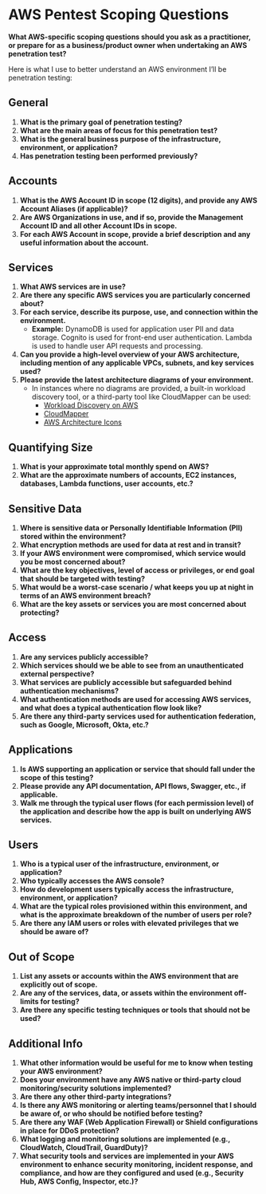 # AWS Pentest Scoping Questions

**What AWS-specific scoping questions should you ask as a practitioner, or prepare for as a business/product owner when undertaking an AWS penetration test?**

Here is what I use to better understand an AWS environment I’ll be penetration testing:

## General

1. **What is the primary goal of penetration testing?**
2. **What are the main areas of focus for this penetration test?**
3. **What is the general business purpose of the infrastructure, environment, or application?**
4. **Has penetration testing been performed previously?**

## Accounts

1. **What is the AWS Account ID in scope (12 digits), and provide any AWS Account Aliases (if applicable)?**
2. **Are AWS Organizations in use, and if so, provide the Management Account ID and all other Account IDs in scope.**
3. **For each AWS Account in scope, provide a brief description and any useful information about the account.**

## Services

1. **What AWS services are in use?**
2. **Are there any specific AWS services you are particularly concerned about?**
3. **For each service, describe its purpose, use, and connection within the environment.**
   - **Example:** DynamoDB is used for application user PII and data storage. Cognito is used for front-end user authentication. Lambda is used to handle user API requests and processing.
4. **Can you provide a high-level overview of your AWS architecture, including mention of any applicable VPCs, subnets, and key services used?**
5. **Please provide the latest architecture diagrams of your environment.**
   - In instances where no diagrams are provided, a built-in workload discovery tool, or a third-party tool like CloudMapper can be used:
     - [Workload Discovery on AWS](https://aws.amazon.com/solutions/implementations/workload-discovery-on-aws/)
     - [CloudMapper](https://github.com/duo-labs/cloudmapper)
     - [AWS Architecture Icons](https://aws.amazon.com/architecture/icons/)

## Quantifying Size

1. **What is your approximate total monthly spend on AWS?**
2. **What are the approximate numbers of accounts, EC2 instances, databases, Lambda functions, user accounts, etc.?**

## Sensitive Data

1. **Where is sensitive data or Personally Identifiable Information (PII) stored within the environment?**
2. **What encryption methods are used for data at rest and in transit?**
3. **If your AWS environment were compromised, which service would you be most concerned about?**
4. **What are the key objectives, level of access or privileges, or end goal that should be targeted with testing?**
5. **What would be a worst-case scenario / what keeps you up at night in terms of an AWS environment breach?**
6. **What are the key assets or services you are most concerned about protecting?**

## Access

1. **Are any services publicly accessible?**
2. **Which services should we be able to see from an unauthenticated external perspective?**
3. **What services are publicly accessible but safeguarded behind authentication mechanisms?**
4. **What authentication methods are used for accessing AWS services, and what does a typical authentication flow look like?**
5. **Are there any third-party services used for authentication federation, such as Google, Microsoft, Okta, etc.?**

## Applications

1. **Is AWS supporting an application or service that should fall under the scope of this testing?**
2. **Please provide any API documentation, API flows, Swagger, etc., if applicable.**
3. **Walk me through the typical user flows (for each permission level) of the application and describe how the app is built on underlying AWS services.**

## Users

1. **Who is a typical user of the infrastructure, environment, or application?**
2. **Who typically accesses the AWS console?**
3. **How do development users typically access the infrastructure, environment, or application?**
4. **What are the typical roles provisioned within this environment, and what is the approximate breakdown of the number of users per role?**
5. **Are there any IAM users or roles with elevated privileges that we should be aware of?**

## Out of Scope

1. **List any assets or accounts within the AWS environment that are explicitly out of scope.**
2. **Are any of the services, data, or assets within the environment off-limits for testing?**
3. **Are there any specific testing techniques or tools that should not be used?**

## Additional Info

1. **What other information would be useful for me to know when testing your AWS environment?**
2. **Does your environment have any AWS native or third-party cloud monitoring/security solutions implemented?**
3. **Are there any other third-party integrations?**
4. **Is there any AWS monitoring or alerting teams/personnel that I should be aware of, or who should be notified before testing?**
5. **Are there any WAF (Web Application Firewall) or Shield configurations in place for DDoS protection?**
6. **What logging and monitoring solutions are implemented (e.g., CloudWatch, CloudTrail, GuardDuty)?**
7. **What security tools and services are implemented in your AWS environment to enhance security monitoring, incident response, and compliance, and how are they configured and used (e.g., Security Hub, AWS Config, Inspector, etc.)?**
